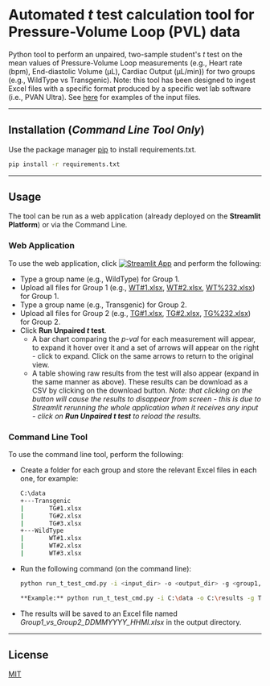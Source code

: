 # Automated *t* test calculation tool for Pressure-Volume Loop (PVL) data #

Python tool to perform an unpaired, two-sample student's *t* test on the mean values of Pressure-Volume Loop measurements (e.g., Heart rate (bpm), End-diastolic Volume (µL), Cardiac Output (µL/min)) for two groups (e.g., WildType vs Transgenic).  Note: this tool has been designed to ingest Excel files with a specific format produced by a specific wet lab software (i.e., PVAN Ultra).  See [here](test_files/) for examples of the input files.  
___

## Installation (*Command Line Tool Only*)

Use the package manager [pip](https://pip.pypa.io/en/stable/) to install requirements.txt.

```bash
pip install -r requirements.txt
```
___
## Usage

The tool can be run as a web application (already deployed on the **Streamlit Platform**) or via the Command Line.

### Web Application
To use the web application, click [![Streamlit App](https://static.streamlit.io/badges/streamlit_badge_black_white.svg)](https://fywalsh-wet-lab-data-analysis-t-test-frontend-ngpzd4.streamlit.app/) and perform the following:
* Type a group name (e.g., WildType) for Group 1.
* Upload all files for Group 1 (e.g., [WT#1.xlsx](test_files/WT#1.xlsx), [WT#2.xlsx](test_files/WT%231.xlsx), [WT%232.xlsx](test_files/WT%233.xlsx)) for Group 1.
* Type a group name (e.g., Transgenic) for Group 2.
* Upload all files for Group 2 (e.g., [TG#1.xlsx](test_files/TG#1.xlsx), [TG#2.xlsx](test_files/TG%231.xlsx), [TG%232.xlsx](test_files/TG%233.xlsx)) for Group 2.
* Click **Run Unpaired *t* test**.
	* A bar chart comparing the *p-val* for each measurement will appear, to expand it hover over it and a set of arrows will appear on the right - click to expand.  Click on the same arrows to return to the original view.
	* A table showing raw results from the test will also appear (expand in the same manner as above).  These results can be download as a CSV by clicking on the download button.  *Note: that clicking on the button will cause the results to disappear from screen - this is due to Streamlit rerunning the whole application when it receives any input - click on **Run Unpaired *t* test** to reload the results.*

### Command Line Tool
To use the command line tool, perform the following:
* Create a folder for each group and store the relevant Excel files in each one, for example:
	```cmd
	C:\data
	+---Transgenic
	|		TG#1.xlsx
	|		TG#2.xlsx
	|		TG#3.xlsx
	+---WildType
	|		WT#1.xlsx
	|		WT#2.xlsx
	|		WT#3.xlsx
	```
* Run the following command (on the command line):
	```bash
	python run_t_test_cmd.py -i <input_dir> -o <output_dir> -g <group1,group2>

	**Example:** python run_t_test_cmd.py -i C:\data -o C:\results -g Transgenic,WildType
	```
* The results will be saved to an Excel file named *Group1_vs_Group2_DDMMYYYY_HHMI.xlsx* in the output directory.

___
## License

[MIT](https://choosealicense.com/licenses/mit/)

